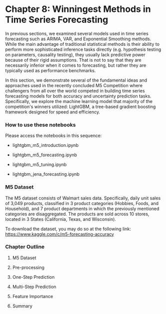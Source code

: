 # Chapter 8: Winningest Methods in Time Series Forecasting
In previous sections, we examined several models used in time series forecasting such as ARIMA, VAR, and Exponential Smoothing methods. While the main advantage of traditional statistical methods is their ability to perform more sophisticated inference tasks directly (e.g. hypothesis testing on parameters, causality testing), they usually lack predictive power because of their rigid assumptions. That is not to say that they are necessarily inferior when it comes to forecasting, but rather they are typically used as performance benchmarks.

In this section, we demonstrate several of the fundamental ideas and approaches used in the recently concluded M5 Competition where challengers from all over the world competed in building time series forecasting models for both accuracy and uncertainty prediction tasks. Specifically, we explore the machine learning model that majority of the competition's winners utilized: LightGBM, a tree-based gradient boosting framework designed for speed and efficiency.

### How to use these notebooks
Please access the notebooks in this sequence:

- lightgbm_m5_introduction.ipynb

- lightgbm_m5_forecasting.ipynb

- lightgbm_m5_tuning.ipynb

- lightgbm_jena_forecasting.ipynb

### M5 Dataset
The M5 dataset consists of Walmart sales data. Specifically, daily unit sales of 3,049 products, classified in 3 product categories (Hobbies, Foods, and Household), and 7 product departments in which the previously mentioned categories are disaggregated. The products are sold across 10 stores, located in 3 States (California, Texas, and Wisconsin).

To download the dataset, you may do so at the following link: https://www.kaggle.com/c/m5-forecasting-accuracy

### Chapter Outline

1. M5 Dataset

2. Pre-processing

3. One-Step Prediction

4. Multi-Step Prediction

5. Feature Importance

6. Summary
